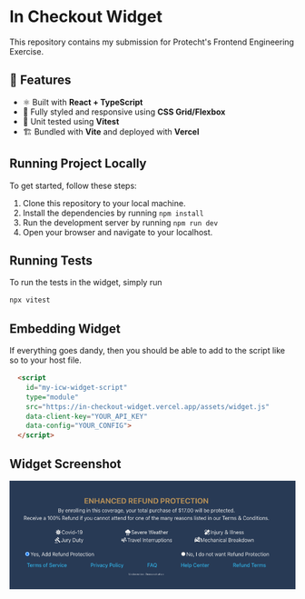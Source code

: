 # In Checkout Widget
This repository contains my submission for Protecht's Frontend Engineering Exercise.

## 🚀 Features

- ⚛️ Built with **React + TypeScript**
- 🎨 Fully styled and responsive using **CSS Grid/Flexbox**
- 🧪 Unit tested using **Vitest**
- 🏗️ Bundled with **Vite** and deployed with **Vercel**

## Running Project Locally

To get started, follow these steps:

1. Clone this repository to your local machine.
2. Install the dependencies by running `npm install`
3. Run the development server by running `npm run dev`
4. Open your browser and navigate to your localhost. 

## Running Tests 

To run the tests in the widget, simply run 

```bash
npx vitest
```

## Embedding Widget

If everything goes dandy, then you should be able to add to the script like so to your host file.

```html
  <script 
    id="my-icw-widget-script"
    type="module"
    src="https://in-checkout-widget.vercel.app/assets/widget.js" 
    data-client-key="YOUR_API_KEY"
    data-config="YOUR_CONFIG">
  </script>
```

## Widget Screenshot 
![ICW Widget](/public/WidgetScreenshot.png) 